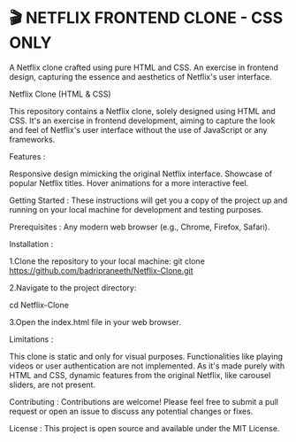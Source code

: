 # **🎬 NETFLIX FRONTEND CLONE - CSS ONLY**

 A Netflix clone crafted using pure HTML and CSS. An exercise in frontend design, capturing the essence and aesthetics of Netflix's user interface.
 
 Netflix Clone (HTML & CSS)
 
 This repository contains a Netflix clone, solely designed using HTML and CSS. It's an exercise in frontend development, aiming to capture the look and feel of Netflix's user interface without the use of JavaScript or any frameworks.
 
 Features :
 
 Responsive design mimicking the original Netflix interface. Showcase of popular Netflix titles. Hover animations for a more interactive feel.
 
 Getting Started : These instructions will get you a copy of the project up and running on your local machine for development and testing purposes.
 
 Prerequisites : Any modern web browser (e.g., Chrome, Firefox, Safari).
 
 Installation :
 
 1.Clone the repository to your local machine:
 git clone https://github.com/badripraneeth/Netflix-Clone.git
 
 2.Navigate to the project directory:
 
 cd Netflix-Clone
 
 3.Open the index.html file in your web browser.
 
 Limitations :
 
 This clone is static and only for visual purposes. Functionalities like playing videos or user authentication are not implemented. As it's made purely with HTML and CSS, dynamic features from the original Netflix, like carousel sliders, are not present.
 
 Contributing : Contributions are welcome! Please feel free to submit a pull request or open an issue to discuss any potential changes or fixes.
 
 License : This project is open source and available under the MIT License.
